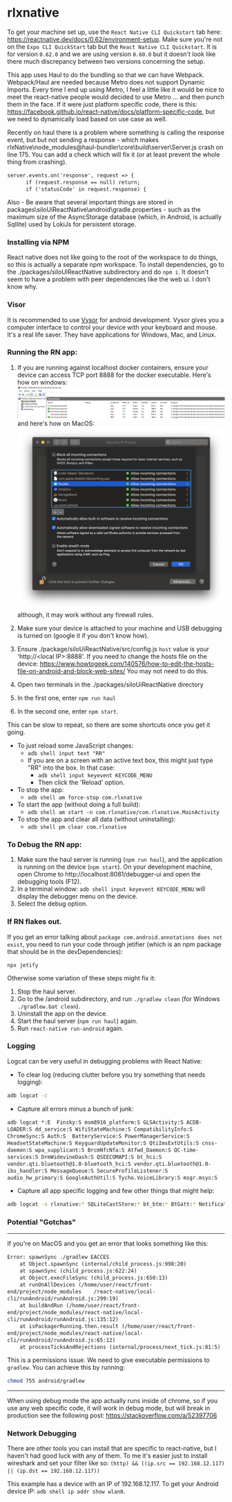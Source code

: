 # rlxnative

To get your machine set up, use the `React Native CLI Quickstart` tab here: https://reactnative.dev/docs/0.62/environment-setup. Make sure you're not on the `Expo CLI QuickStart` tab but the `React Native CLI Quickstart`. It is for version `0.62.0` and we are using version `0.60.0` but it doesn't look like there much discrepancy between two versions concerning the setup.

This app uses Haul to do the bundling so that we can have Webpack. Webpack/Haul are needed because Metro does not support Dynamic Imports. Every time I end up using Metro, I feel a little like it would be nice to meet the react-native people would decided to use Metro ... and then punch them in the face. If it were just platform specific code, there is this: https://facebook.github.io/react-native/docs/platform-specific-code, but we need to dynamically load based on use case as well.

Recently on haul there is a problem where something is calling the response event, but
but not sending a response - which makes rlxNative\node_modules\@haul-bundler\core\build\server\Server.js crash on line 175.
You can add a check which will fix it (or at least prevent the whole thing from crashing).

```
server.events.on('response', request => {
      if (request.response == null) return;
      if ('statusCode' in request.response) {
```

Also - Be aware that several important things are stored in packages\siloUiReactNative\android\gradle.properties - such as the maximum size of the AsyncStorage database (which, in Android, is actually Sqllite) used by LokiJs for persistent storage.

### Installing via NPM

React native does not like going to the root of the workspace to do things, so this is actually a separate npm workspace. To install dependencies, go to the ./packages/siloUiReactNative subdirectory and do `npm i`. It doesn't seem to have a problem with peer dependencies like the web ui. I don't know why.

### Visor

It is recommended to use [Vysor](https://www.vysor.io/) for android development. Vysor gives you a computer interface to control your device with your keyboard and mouse. It's a real life saver. They have applications for Windows, Mac, and Linux.

### Running the RN app:

1. If you are running against localhost docker containers, ensure your device can access TCP port 8888 for the docker executable. Here's how on windows: ![Windows Firewall Rule](./.READMEPICS/WindowsFirewallRule.PNG) and here's how on MacOS: ![MacOS Firewall Rule](./.READMEPICS/MacFirewallRule.PNG) although, it may work without any firewall rules.
1. Make sure your device is attached to your machine and USB debugging is turned on (google it if you don't know how).
1. Ensure ./package/siloUiReactNative/src/config.js `host` value is your 'http://\<local IP>:8888'. If you need to change the hosts file on the device: https://www.howtogeek.com/140576/how-to-edit-the-hosts-file-on-android-and-block-web-sites/ You may not need to do this.

1. Open two terminals in the ./packages/siloUiReactNative directory
1. In the first one, enter `npm run haul`
1. In the second one, enter `npm start`.

This can be slow to repeat, so there are some shortcuts once you get it going.

-   To just reload some JavaScript changes:
    -   `adb shell input text "RR"`
    -   If you are on a screen with an active text box, this might just type "RR" into the box. In that case:
        -   `adb shell input keyevent KEYCODE_MENU`
        -   Then click the 'Reload' option.
-   To stop the app:
    -   `adb shell am force-stop com.rlxnative`
-   To start the app (without doing a full build):
    -   `adb shell am start -n com.rlxnative/com.rlxnative.MainActivity`
-   To stop the app and clear all data (without uninstalling):
    -   `adb shell pm clear com.rlxnative`

### To Debug the RN app:

1. Make sure the haul server is running (`npm run haul`), and the application is running on the device (`npm start`). On your development machine, open Chrome to http://localhost:8081/debugger-ui and open the debugging tools (F12).
2. In a terminal window: `adb shell input keyevent KEYCODE_MENU` will display the debugger menu on the device.
3. Select the debug option.

### If RN flakes out.

If you get an error talking about `package com.android.annotations does not exist`, you need to run your code through jetifier (which is an npm package that should be in the devDependencies):

```
npx jetify
```

Otherwise some variation of these steps might fix it:

1. Stop the haul server.
2. Go to the /android subdirectory, and run `./gradlew clean` (for Windows `./gradlew.bat clean`).
3. Uninstall the app on the device.
4. Start the haul server (`npm run haul`) again.
5. Run `react-native run-android` again.

### Logging

Logcat can be very useful in debugging problems with React Native:

-   To clear log (reducing clutter before you try something that needs logging):

```bash
adb logcat -c
```

-   Capture all errors minus a bunch of junk:

```console
adb logcat *:E  Finsky:S msm8916_platform:S GLSActivity:S ACDB-LOADER:S dd_service:S WifiStateMachine:S CompatibilityInfo:S ChromeSync:S Auth:S  BatteryService:S PowerManagerService:S HeadsetStateMachine:S KeyguardUpdateMonitor:S QtiImsExtUtils:S cnss-daemon:S wpa_supplicant:S BrcmNfcNfa:S Atfwd_Daemon:S QC-time-services:S DrmWidevineDash:S QSEECOMAPI:S bt_hci:S vendor.qti.bluetooth@1.0-bluetooth_hci:S vendor.qti.bluetooth@1.0-ibs_handler:S MessageQueue:S SecureProfileListener:S audio_hw_primary:S GoogleAuthUtil:S Tycho.VoiceLibrary:S msgr.msys:S
```

-   Capture all app specific logging and few other things that might help:

```bash
adb logcat -s rlxnative:* SQLiteCastStore:* bt_btm:* BtGatt:* NotificationService:*
```

### Potential "Gotchas"

---

If you're on MacOS and you get an error that looks something like this:

```console
Error: spawnSync ./gradlew EACCES
    at Object.spawnSync (internal/child_process.js:998:20)
    at spawnSync (child_process.js:622:24)
    at Object.execFileSync (child_process.js:650:13)
    at runOnAllDevices (/home/user/react/front-end/project/node_modules    /react-native/local-cli/runAndroid/runAndroid.js:299:19)
    at buildAndRun (/home/user/react/front-end/project/node_modules/react-native/local-cli/runAndroid/runAndroid.js:135:12)
    at isPackagerRunning.then.result (/home/user/react/front-end/project/node_modules/react-native/local-cli/runAndroid/runAndroid.js:65:12)
    at processTicksAndRejections (internal/process/next_tick.js:81:5)
```

This is a permissions issue. We need to give executable permissions to `gradlew`. You can achieve this by running:

```bash
chmod 755 android/gradlew
```

---

When using debug mode the app actually runs inside of chrome, so if you use any web specific code, it will work in debug mode, but will break in production see the following post: https://stackoverflow.com/a/52397706

### Network Debugging

There are other tools you can install that are specific to react-native, but I haven't had good luck with any of them. To me it's easier just to install wireshark and set your filter like so:
`(http) && ((ip.src == 192.168.12.117) || (ip.dst == 192.168.12.117))`

This example has a device with an IP of 192.168.12.117. To get your Android device IP: `adb shell ip addr show wlan0`.
